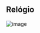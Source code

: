 ## Relógio

![image](https://github.com/user-attachments/assets/6fe01f23-0a96-4353-96dc-a5aaa9a406d0)
